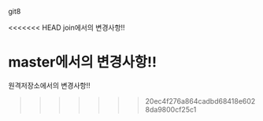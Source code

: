 git8


<<<<<<< HEAD
join에서의 변경사항!! 


master에서의 변경사항!!
=======



원격저장소에서의 변경사항!!
>>>>>>> 20ec4f276a864cadbd68418e6028da9800cf25c1
